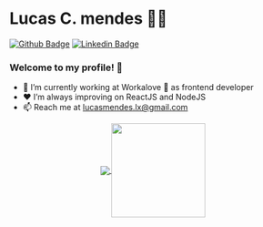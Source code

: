 # Lucas C. mendes 👨‍💻

[![Github Badge](https://img.shields.io/badge/-Github-000?style=flat-square&logo=Github&logoColor=white&link=https://github.com/LordMendes)](https://github.com/LordMendes) [![Linkedin Badge](https://img.shields.io/badge/-LinkedIn-blue?style=flat-square&logo=Linkedin&logoColor=white&link=https://www.linkedin.com/in/lucascmendes91/)](https://www.linkedin.com/in/lucascmendes91/)

### Welcome to my profile! 👋

- 👤 I’m currently working at Workalove :rocket: as frontend developer
- ❤ I’m always improving on ReactJS and NodeJS
- 📫 Reach me at lucasmendes.lx@gmail.com


<p align="center">
  <a href="https://github.com/LordMendes">
    <img
      align="center"
      src="https://github-readme-stats.vercel.app/api/top-langs/?username=LordMendes&layout=compact&theme=synthwave"
    />
  </a>
  <a href="https://github.com/LordMendes">
    <img
      align="center"
      height="165"
      src="https://github-readme-stats.vercel.app/api?username=LordMendes&count_private=true&show_icons=true&custom_title=Github%20Status&hide=issues&theme=synthwave"
    />
  </a>

</p>



